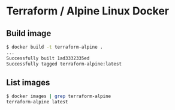 # Terraform / Alpine Linux Docker

## Build image

```bash
$ docker build -t terraform-alpine .
...
Successfully built 1ad3332335ed
Successfully tagged terraform-alpine:latest
```

## List images

```bash
$ docker images | grep terraform-alpine
terraform-alpine latest
```
